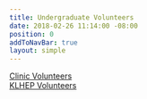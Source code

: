 ```yaml
---
title: Undergraduate Volunteers
date: 2018-02-26 11:14:00 -08:00
position: 0
addToNavBar: true
layout: simple
---
```


<div class="row">

<div class="col-sm-3 offset-sm-3">
<a class="btn btn-lg btn-block btn-success" href="{{site.url}}/get-involved/undergraduate-volunteer-application.html">
Clinic Volunteers</a>
</div>

<div class="col-sm-3">
<a class="btn btn-lg btn-block btn-primary" href="{{site.url}}/get-involved/klhep-volunteer-application.html">KLHEP Volunteers</a>
</div>

</div>